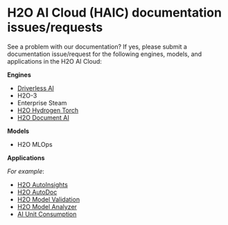 # H2O AI Cloud (HAIC) documentation issues/requests 


See a problem with our documentation? If yes, please submit a documentation issue/request for the following engines, models, and applications in the H2O AI Cloud: 

**Engines**

- [Driverless AI]()
- H2O-3
- Enterprise Steam 
- [H2O Hydrogen Torch]()
- [H2O Document AI]()


**Models**

- H2O MLOps 


**Applications** 

*For example*:

- [H2O AutoInsights]()
- [H2O AutoDoc]() 
- [H2O Model Validation]()
- [H2O Model Analyzer]() 
- [AI Unit Consumption]()

